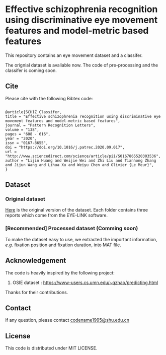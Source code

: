 # Effective schizophrenia recognition using discriminative eye movement features and model-metric based features

This repository contains an eye movement dataset and a classifer. 

The orignial dataset is avaliable now. 
The code of pre-processing and the classifer is coming soon.

## Cite
Please cite with the following Bibtex code:
```

@article{SCHIZ_Classifer,
title = "Effective schizophrenia recognition using discriminative eye movement features and model-metric based features",
journal = "Pattern Recognition Letters",
volume = "138",
pages = "608 - 616",
year = "2020",
issn = "0167-8655",
doi = "https://doi.org/10.1016/j.patrec.2020.09.017",
url = "http://www.sciencedirect.com/science/article/pii/S0167865520303536",
author = "Lijin Huang and Weijie Wei and Zhi Liu and Tianhong Zhang and Jijun Wang and Lihua Xu and Weiyu Chen and Olivier {Le Meur}",
}
```


## Dataset
### Original dataset
[Here](https://drive.google.com/file/d/1e71a7MW1uvniP0uG-GiOaR75a872xDGw/view?usp=sharing) is the original version of the dataset. Each folder contains three reports which come from the EYE-LINK software. 
### [Recommended] Processed dataset (Comming soon)
To make the dataset easy to use, we extracted the important information, *e.g.* fixation position and fixation duration, into MAT file.


## Acknowledgement
The code is heavily inspired by the following project:
1. OSIE dataset : https://www-users.cs.umn.edu/~qzhao/predicting.html

Thanks for their contributions.

## Contact 
If any question, please contact codename1995@shu.edu.cn

## License 
This code is distributed under MIT LICENSE.
